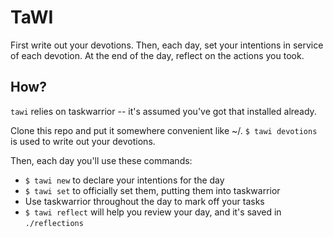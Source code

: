 # TaWI

First write out your devotions.
Then, each day, set your intentions in service of each devotion.
At the end of the day, reflect on the actions you took.

## How?

`tawi` relies on taskwarrior -- it's assumed you've got that installed already.

Clone this repo and put it somewhere convenient like ~/.
`$ tawi devotions` is used to write out your devotions.

Then, each day you'll use these commands:
- `$ tawi new` to declare your intentions for the day
- `$ tawi set` to officially set them, putting them into taskwarrior
- Use taskwarrior throughout the day to mark off your tasks
- `$ tawi reflect` will help you review your day, and it's saved in `./reflections`

